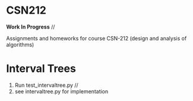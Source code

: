 # CSN212
**Work In Progress** //

Assignments and homeworks for course CSN-212 (design and analysis of algorithms)

# Interval Trees
1) Run test_intervaltree.py //
2) see intervaltree.py for implementation